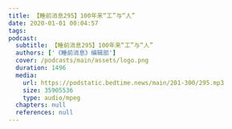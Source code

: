 ```yaml
---
title: 【睡前消息295】100年来“工”与“人”
date: 2020-01-01 00:04:57
tags:
podcast:
  subtitle: 【睡前消息295】100年来“工”与“人”
  authors: ['《睡前消息》编辑部']
  cover: /podcasts/main/assets/logo.png
  duration: 1496
  media:
    url: https://podstatic.bedtime.news/main/201-300/295.mp3
    size: 35905536
    type: audio/mpeg
  chapters: null
  references: null
---
```

